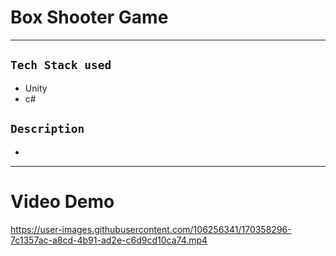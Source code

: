 # Box Shooter Game

---
## `Tech Stack used`
- Unity
- c#
## `Description`
-
---
# Video Demo


https://user-images.githubusercontent.com/106256341/170358296-7c1357ac-a8cd-4b91-ad2e-c6d9cd10ca74.mp4

